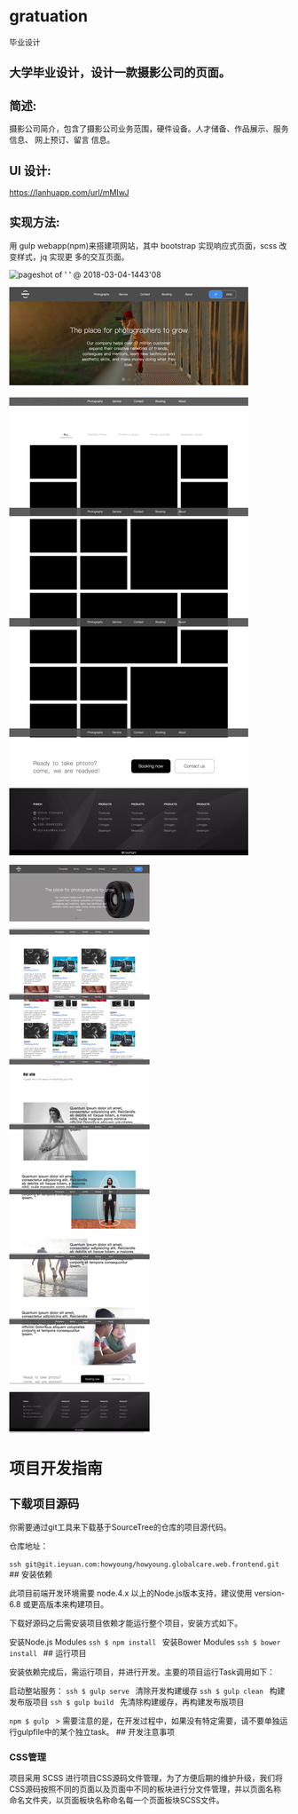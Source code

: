 # gratuation
毕业设计
## 大学毕业设计，设计一款摄影公司的页面。

## 简述:
摄影公司简介，包含了摄影公司业务范围，硬件设备。人才储备、作品展示、服务信息、 网上预订、留言 信息。 
## UI 设计:
https://lanhuapp.com/url/mMIwJ 
## 实现方法:
用 gulp webapp(npm)来搭建项网站，其中 bootstrap 实现响应式页面，scss 改变样式，jq 实现更 多的交互页面。

![pageshot of ' ' @ 2018-03-04-1443'08](app/images/pageshot%20of%20'%20'%20@%202018-03-04-1443'08.png)

![pageshot of 'photography' @ 2018-03-04-1443'26](app/images/pageshot%20of%20'photography'%20@%202018-03-04-1443'26.png)

![pageshot of 'service' @ 2018-03-04-1444'21](app/images/pageshot%20of%20'service'%20@%202018-03-04-1444'21.png)


# 项目开发指南

## 下载项目源码

你需要通过git工具来下载基于SourceTree的仓库的项目源代码。

仓库地址：

```ssh git@git.ieyuan.com:howyoung/howyoung.globalcare.web.frontend.git ```   ## 安装依赖

此项目前端开发环境需要 node.4.x 以上的Node.js版本支持，建议使用 version-6.8 或更高版本来构建项目。

下载好源码之后需安装项目依赖才能运行整个项目，安装方式如下。

安装Node.js Modules
```ssh $ npm install ```   安装Bower Modules
```ssh $ bower install ```   ## 运行项目

安装依赖完成后，需运行项目，并进行开发。主要的项目运行Task调用如下：

启动整站服务：
```ssh $ gulp serve ```   清除开发构建缓存
```ssh $ gulp clean ```   构建发布版项目
```ssh $ gulp build ```   先清除构建缓存，再构建发布版项目

```npm $ gulp ```   > 需要注意的是，在开发过程中，如果没有特定需要，请不要单独运行gulpfile中的某个独立task。   ## 开发注意事项

### CSS管理

项目采用 SCSS 进行项目CSS源码文件管理，为了方便后期的维护升级，我们将CSS源码按照不同的页面以及页面中不同的板块进行分文件管理，并以页面名称命名文件夹，以页面板块名称命名每一个页面板块SCSS文件。

